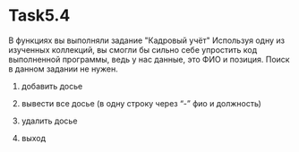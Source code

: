 # Task5.4
В функциях вы выполняли задание "Кадровый учёт"
Используя одну из изученных коллекций, вы смогли бы сильно себе упростить код выполненной программы, ведь у нас данные, это ФИО и позиция.
Поиск в данном задании не нужен.

1) добавить досье

2) вывести все досье (в одну строку через “-” фио и должность)

3) удалить досье

4) выход
